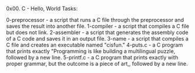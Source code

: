 0x00. C - Hello, World Tasks:

0-preprocessor 	- a script that runs a C file through the preprocessor and saves the result into another file.
1-compiler 	- a script that compiles a C file but does not link.
2-assembler 	- a script that generates the assembly code of a C code and saves it in an output file.
3-name 		- a script that compiles a C file and creates an executable named "cisfun."
4-puts.c 	- a C program that prints exactly "Programming is like building a multilingual puzzle, followed by a new line.
5-printf.c	- a C program that prints exactly with proper grammar, but the outcome is a piece of art,, followed by a new line.
